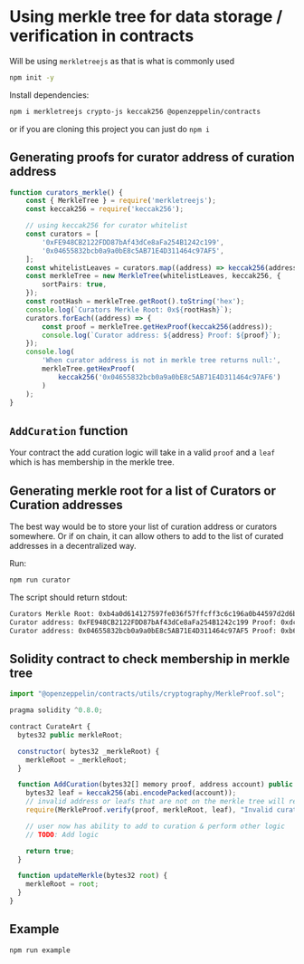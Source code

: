 # Using merkle tree for data storage / verification in contracts

Will be using `merkletreejs` as that is what is commonly used

```zsh
npm init -y
```

Install dependencies:

```zsh
npm i merkletreejs crypto-js keccak256 @openzeppelin/contracts
```

or if you are cloning this project you can just do `npm i`

## Generating proofs for curator address of curation address

```ts
function curators_merkle() {
	const { MerkleTree } = require('merkletreejs');
	const keccak256 = require('keccak256');

	// using keccak256 for curator whitelist
	const curators = [
		'0xFE948CB2122FDD87bAf43dCe8aFa254B1242c199',
		'0x04655832bcb0a9a0bE8c5AB71E4D311464c97AF5',
	];
	const whitelistLeaves = curators.map((address) => keccak256(address));
	const merkleTree = new MerkleTree(whitelistLeaves, keccak256, {
		sortPairs: true,
	});
	const rootHash = merkleTree.getRoot().toString('hex');
	console.log(`Curators Merkle Root: 0x${rootHash}`);
	curators.forEach((address) => {
		const proof = merkleTree.getHexProof(keccak256(address));
		console.log(`Curator address: ${address} Proof: ${proof}`);
	});
	console.log(
		'When curator address is not in merkle tree returns null:',
		merkleTree.getHexProof(
			keccak256('0x04655832bcb0a9a0bE8c5AB71E4D311464c97AF6')
		)
	);
}
```

## `AddCuration` function

Your contract the add curation logic will take in a valid `proof` and a `leaf` which is has membership in the merkle tree.

## Generating merkle root for a list of Curators or Curation addresses

The best way would be to store your list of curation address or curators somewhere. Or if on chain, it can allow others to add to the list of curated addresses in a decentralized way.

Run:

```zsh
npm run curator
```

The script should return stdout:

```zsh
Curators Merkle Root: 0xb4a0d614127597fe036f57ffcff3c6c196a0b44597d2d6b28da736db161d8d9e
Curator address: 0xFE948CB2122FDD87bAf43dCe8aFa254B1242c199 Proof: 0xdc409871f5d5879967f6160c3700f45d4837bebd5eff88b50d3d6c9322a01925
Curator address: 0x04655832bcb0a9a0bE8c5AB71E4D311464c97AF5 Proof: 0xb6e945659512f0a2ee6c3a68f7e3a56835467a73f25bbd7b43db5c9f370bffa1
```

## Solidity contract to check membership in merkle tree

```js
import "@openzeppelin/contracts/utils/cryptography/MerkleProof.sol";

pragma solidity ^0.8.0;

contract CurateArt {
  bytes32 public merkleRoot;

  constructor( bytes32 _merkleRoot) {
    merkleRoot = _merkleRoot;
  }

  function AddCuration(bytes32[] memory proof, address account) public view returns (bool) {
    bytes32 leaf = keccak256(abi.encodePacked(account));
    // invalid address or leafs that are not on the merkle tree will revert
    require(MerkleProof.verify(proof, merkleRoot, leaf), "Invalid curator proof or leaf");

    // user now has ability to add to curation & perform other logic
    // TODO: Add logic

    return true;
  }

  function updateMerkle(bytes32 root) {
    merkleRoot = root;
  }
}
```

## Example

```zsh
npm run example
```
